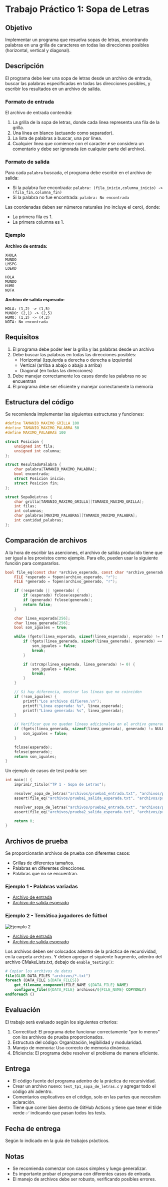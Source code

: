 # Trabajo Práctico 1: Sopa de Letras

## Objetivo

Implementar un programa que resuelva sopas de letras, encontrando palabras en una grilla de caracteres en todas las direcciones posibles (horizontal, vertical y diagonal).

## Descripción

El programa debe leer una sopa de letras desde un archivo de entrada, buscar las palabras especificadas en todas las direcciones posibles, y escribir los resultados en un archivo de salida.

### Formato de entrada

El archivo de entrada contendrá:

1. La grilla de la sopa de letras, donde cada línea representa una fila de la grilla.
2. Una línea en blanco (actuando como separador).
3. La lista de palabras a buscar, una por línea.
4. Cualquier línea que comience con el caracter `#` se considera un comentario y debe ser ignorada (en cualquier parte del archivo).

### Formato de salida

Para cada `palabra` buscada, el programa debe escribir en el archivo de salida:

- Si la palabra fue encontrada: `palabra: (fila_inicio,columna_inicio) -> (fila_fin,columna_fin)`
- Si la palabra no fue encontrada: `palabra: No encontrada`

Las coordenadas deben ser números naturales (no incluye el cero), donde:

- La primera fila es 1.
- La primera columna es 1.

### Ejemplo

**Archivo de entrada:**

```text
XHOLA
MUNDO
LMSPG
LOEKD

HOLA
MUNDO
HUMO
NOTA
```

**Archivo de salida esperado:**

``` text
HOLA: (1,2) -> (1,5)
MUNDO: (2,1) -> (2,5)
HUMO: (1,2) -> (4,2)
NOTA: No encontrada
```

## Requisitos

1. El programa debe poder leer la grilla y las palabras desde un archivo
2. Debe buscar las palabras en todas las direcciones posibles:
   - Horizontal (izquierda a derecha o derecha a izquierda)
   - Vertical (arriba a abajo o abajo a arriba)
   - Diagonal (en todas las direcciones)
3. Debe manejar correctamente los casos donde las palabras no se encuentran
4. El programa debe ser eficiente y manejar correctamente la memoria

## Estructura del código

Se recomienda implementar las siguientes estructuras y funciones:

```c
#define TAMANIO_MAXIMO_GRILLA 100
#define TAMANIO_MAXIMO_PALABRA 50
#define MAXIMO_PALABRAS 100

struct Posicion {
    unsigned int fila;
    unsigned int columna;
};

struct ResultadoPalabra {
    char palabra[TAMANIO_MAXIMO_PALABRA];
    bool encontrada;
    struct Posicion inicio;
    struct Posicion fin;
};

struct SopaDeLetras {
    char grilla[TAMANIO_MAXIMO_GRILLA][TAMANIO_MAXIMO_GRILLA];
    int filas;
    int columnas;
    char palabras[MAXIMO_PALABRAS][TAMANIO_MAXIMO_PALABRA];
    int cantidad_palabras;
};
```

## Comparación de archivos

A la hora de escribir las aserciones, el archivo de salida producido tiene que ser igual a los provistos como ejemplo. Para ello, pueden usar la siguiente función para compararlos.

```c
bool file_eq(const char *archivo_esperado, const char *archivo_generado) {
    FILE *esperado = fopen(archivo_esperado, "r");
    FILE *generado = fopen(archivo_generado, "r");

    if (!esperado || !generado) {
        if (esperado) fclose(esperado);
        if (generado) fclose(generado);
        return false;
    }

    char linea_esperada[256];
    char linea_generada[256];
    bool son_iguales = true;

    while (fgets(linea_esperada, sizeof(linea_esperada), esperado) != NULL) {
        if (fgets(linea_generada, sizeof(linea_generada), generado) == NULL) {
            son_iguales = false;
            break;
        }

        if (strcmp(linea_esperada, linea_generada) != 0) {
            son_iguales = false;
            break;
        }
    }

    // Si hay diferencia, mostrar las líneas que no coinciden
    if (!son_iguales) {
        printf("Los archivos difieren.\n");
        printf("Línea esperada: %s", linea_esperada);
        printf("Línea generada: %s", linea_generada);
    }

    // Verificar que no queden líneas adicionales en el archivo generado
    if (fgets(linea_generada, sizeof(linea_generada), generado) != NULL) {
        son_iguales = false;
    }

    fclose(esperado);
    fclose(generado);
    return son_iguales;
}
```

Un ejemplo de casos de test podría ser:

```c
int main() {
    imprimir_titulo("TP 1 - Sopa de Letras");

    resolver_sopa_de_letras("archivos/prueba1_entrada.txt", "archivos/prueba1_salida.txt");
    assert(file_eq("archivos/prueba1_salida_esperada.txt", "archivos/prueba1_salida.txt"));

    resolver_sopa_de_letras("archivos/prueba2_entrada.txt", "archivos/prueba2_salida.txt");
    assert(file_eq("archivos/prueba2_salida_esperada.txt", "archivos/prueba2_salida.txt"));

    return 0;
}
```

## Archivos de prueba

Se proporcionarán archivos de prueba con diferentes casos:

- Grillas de diferentes tamaños.
- Palabras en diferentes direcciones.
- Palabras que no se encuentran.

### Ejemplo 1 - Palabras variadas

* [Archivo de entrada](archivos/prueba1_entrada.txt)
* [Archivo de salida esperado](archivos/prueba1_salida_esperada.txt)

### Ejemplo 2 - Temática jugadores de fútbol

![Ejemplo 2](archivos/prueba2.png)

* [Archivo de entrada](archivos/prueba2_entrada.txt)
* [Archivo de salida esperado](archivos/prueba2_salida_esperada.txt)

Los archivos deben ser colocados adentro de la práctica de recursividad, en la carpeta `archivos`.
Y deben agregar el siguiente fragmento, adentro del archivo CMakeLists.txt, debajo de `enable_testing()`:

```cmake
# Copiar los archivos de datos
file(GLOB DATA_FILES "archivos/*.txt")
foreach (DATA_FILE ${DATA_FILES})
    get_filename_component(FILE_NAME ${DATA_FILE} NAME)
    configure_file(${DATA_FILE} archivos/${FILE_NAME} COPYONLY)
endforeach ()
```

## Evaluación

El trabajo será evaluado según los siguientes criterios:

1. Correctitud: El programa debe funcionar correctamente "por lo menos" con los archivos de prueba proporcionados.
2. Estructura del código: Organización, legibilidad y modularidad.
3. Manejo de memoria: Uso correcto de memoria dinámica.
4. Eficiencia: El programa debe resolver el problema de manera eficiente.

## Entrega

- El código fuente del programa adentro de la práctica de recursividad.
- Crear un archivo nuevo: `test_tp1_sopa_de_letras.c` y agregar todo el código ahí adentro.
- Comentarios explicativos en el código, solo en las partes que necesiten aclaración.
- Tiene que correr bien dentro de GitHub Actions y tiene que tener el tilde verde ✅ indicando que pasan todos los tests.

## Fecha de entrega

Según lo indicado en la guía de trabajos prácticos.

## Notas

- Se recomienda comenzar con casos simples y luego generalizar.
- Es importante probar el programa con diferentes casos de entrada.
- El manejo de archivos debe ser robusto, verificando posibles errores. 
